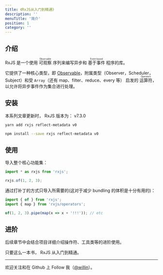 ```yaml
---
title: 《RxJS从入门到精通》
description: ''
menuTitle: '简介'
position: 1
category: ''
---
```


## 介绍

RxJS 是一个使用 <ruby>可观察<rp>（</rp><rt>Observable</rt><rp>）</rp></ruby> 序列来编写异步和 <ruby>基于事件<rp>（</rp><rt>Event-based</rt><rp>）</rp></ruby> 程序的库。

它提供了一种核心类型，即 [Observable](#)，附属类型（Observer，Scheduler，Subject）和受 `Array`（还有 map、filter、reduce、every 等） 启发的 <ruby>运算符<rp>（</rp><rt>Operators</rt><rp>）</rp></ruby>，以允许将异步事件作为集合进行处理。

## 安装

<alert>

本系列文章更新时， RxJS 版本为： <badge>v7.3.0</badge>

</alert>

<code-group>
  <code-block label="Yarn" active>

```bash
yarn add rxjs reflect-metadata v0
```

  </code-block>
  <code-block label="NPM">

```bash
npm install --save rxjs reflect-metadata v0
```

  </code-block>
</code-group>

## 使用

导入整个核心功能集：

```ts
import * as rxjs from 'rxjs';

rxjs.of(1, 2, 3);
```

通过打补丁的方式只导入所需要的(这对于减少 bundling 的体积是十分有用的)：

```ts
import { of } from 'rxjs';
import { map } from 'rxjs/operators';

of(1, 2, 3).pipe(map(x => x + '!!!')); // etc
```

## 进阶

后续章节中会结合项目详细介绍操作符、工具类等的进阶使用。

只要这么一本书， RxJS 从入门到精通。

---

欢迎关注和在 Github 上 Follow 我（[@willin](https://github.com/willin)）。

<adsbygoogle></adsbygoogle>
